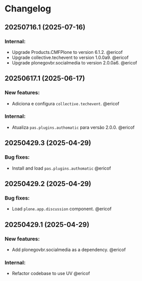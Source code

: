 # Changelog

<!--
   You should *NOT* be adding new change log entries to this file.
   You should create a file in the news directory instead.
   For helpful instructions, please see:
   https://github.com/plone/plone.releaser/blob/master/ADD-A-NEWS-ITEM.rst
-->

<!-- towncrier release notes start -->

## 20250716.1 (2025-07-16)


### Internal:

- Upgrade Products.CMFPlone to version 6.1.2. @ericof 
- Upgrade collective.techevent to version 1.0.0a9. @ericof 
- Upgrade plonegovbr.socialmedia to version 2.0.0a6. @ericof 

## 20250617.1 (2025-06-17)


### New features:

- Adiciona e configura `collective.techevent`. @ericof 


### Internal:

- Atualiza `pas.plugins.authomatic` para versão 2.0.0. @ericof 

## 20250429.3 (2025-04-29)


### Bug fixes:

- Install and load `pas.plugins.authomatic` @ericof 

## 20250429.2 (2025-04-29)


### Bug fixes:

- Load `plone.app.discussion` component. @ericof 

## 20250429.1 (2025-04-29)


### New features:

- Add plonegovbr.socialmedia as a dependency. @ericof 


### Internal:

- Refactor codebase to use UV @ericof
